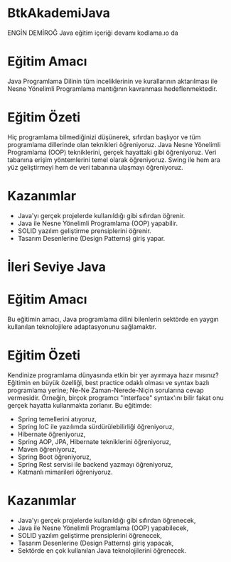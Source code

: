 # BtkAkademiJava
ENGİN DEMİROĞ Java eğitim içeriği devamı kodlama.ıo da

# Eğitim Amacı

Java Programlama Dilinin tüm inceliklerinin ve kurallarının aktarılması ile Nesne Yönelimli Programlama mantığının kavranması hedeflenmektedir.

# Eğitim Özeti

Hiç programlama bilmediğinizi düşünerek, sıfırdan başlıyor ve tüm programlama dillerinde olan teknikleri öğreniyoruz. Java Nesne Yönelimli Programlama (OOP) tekniklerini, gerçek hayattaki gibi öğreniyoruz. Veri tabanına erişim yöntemlerini temel olarak öğreniyoruz. Swing ile hem ara yüz geliştirmeyi hem de veri tabanına ulaşmayı öğreniyoruz.

# Kazanımlar

- Java'yı gerçek projelerde kullanıldığı gibi sıfırdan öğrenir.
- Java ile Nesne Yönelimli Programlama (OOP) yapabilir.
- SOLID yazılım geliştirme prensiplerini öğrenir.
- Tasarım Desenlerine (Design Patterns) giriş yapar.

# İleri Seviye Java

# Eğitim Amacı

Bu eğitimin amacı, Java programlama dilini bilenlerin sektörde en yaygın kullanılan teknolojilere adaptasyonunu sağlamaktır.

# Eğitim Özeti

Kendinize programlama dünyasında etkin bir yer ayırmaya hazır mısınız? Eğitimin en büyük özelliği, best practice odaklı olması ve syntax bazlı programlama yerine; Ne-Ne Zaman-Nerede-Niçin sorularına cevap vermesidir. Örneğin, birçok programcı "Interface" syntax'ını bilir fakat onu gerçek hayatta kullanmakta zorlanır. Bu eğitimde:

- Spring temellerini atıyoruz,
- Spring IoC ile yazılımda sürdürülebilirliği öğreniyoruz,
- Hibernate öğreniyoruz,
- Spring AOP, JPA, Hibernate tekniklerini öğreniyoruz,
- Maven öğreniyoruz,
- Spring Boot öğreniyoruz,
- Spring Rest servisi ile backend yazmayı öğreniyoruz,
- Katmanlı mimarileri öğreniyoruz.

# Kazanımlar

- Java'yı gerçek projelerde kullanıldığı gibi sıfırdan öğrenecek,
- Java ile Nesne Yönelimli Programlama (OOP) yapabilecek,
- SOLID yazılım geliştirme prensiplerini öğrenecek,
- Tasarım Desenlerine (Design Patterns) giriş yapacak,
- Sektörde en çok kullanılan Java teknolojilerini öğrenecek.

